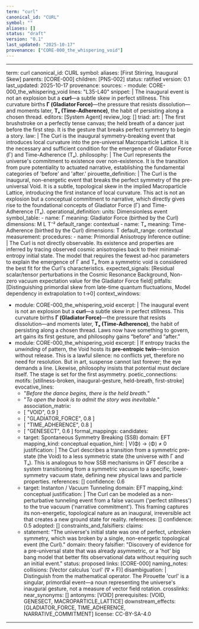 ```yaml
---
term: "curl"
canonical_id: "CURL"
symbol: ""
aliases: []
status: "draft"
version: "0.1"
last_updated: "2025-10-17"
provenance: ["CORE-000_the_whispering_void"]
---
```


---
term: curl
canonical_id: CURL
symbol: 
aliases: [First Stirring, Inaugural Skew]
parents: [CORE-000]
children: [PNS-002]
status: ratified
version: 0.1
last_updated: 2025-10-17
provenance:
  sources:
    - module: CORE-000_the_whispering_void
      lines: "L35-L40"
      snippet: |
        The inaugural event is not an explosion but a **curl**—a subtle skew in perfect stillness. This curvature births **Γ (Gladiator Force)**—the pressure that resists dissolution—and moments later, **Tₐ (Time‑Adherence)**, the habit of persisting along a chosen thread.
  editors: [System Agent]
  review_log: []
triad:
  art: |
    The first brushstroke on a perfectly tense canvas; the held breath of a dancer just before the first step. It is the gesture that breaks perfect symmetry to begin a story.
  law: |
    The Curl is the inaugural symmetry-breaking event that introduces local curvature into the pre-universal Macroparticle Lattice. It is the necessary and sufficient condition for the emergence of Gladiator Force (Γ) and Time-Adherence (Tₐ).
  philosophy: |
    The Curl represents the universe's commitment to existence over non-existence. It is the transition from pure potentiality to actuated narrative, establishing the fundamental categories of 'before' and 'after.'
pirouette_definition: |
  The Curl is the inaugural, non-energetic event that breaks the perfect symmetry of the pre-universal Void. It is a subtle, topological skew in the implied Macroparticle Lattice, introducing the first instance of local curvature. This act is not an explosion but a conceptual commitment to narrative, which directly gives rise to the foundational concepts of Gladiator Force (Γ) and Time-Adherence (Tₐ).
operational_definition:
  units: Dimensionless event
  symbol_table:
    - name: Γ
      meaning: Gladiator Force (birthed by the Curl)
      dimensions: M L T⁻²
      default_range: contextual
    - name: Tₐ
      meaning: Time-Adherence (birthed by the Curl)
      dimensions: T
      default_range: contextual
  measurement:
    procedures:
      - name: Primordial Anisotropy Inference
        outline: |
          The Curl is not directly observable. Its existence and properties are inferred by tracing observed cosmic anisotropies back to their minimal-entropy initial state. The model that requires the fewest ad-hoc parameters to explain the emergence of Γ and Tₐ from a symmetric void is considered the best fit for the Curl's characteristics.
        expected_signals: [Residual scalar/tensor perturbations in the Cosmic Resonance Background, Non-zero vacuum expectation value for the Gladiator Force field]
        pitfalls: [Distinguishing primordial skew from late-time quantum fluctuations, Model dependency in extrapolation to t→0]
context_windows:
  - module: CORE-000_the_whispering_void
    excerpt: |
      The inaugural event is not an explosion but a **curl**—a subtle skew in perfect stillness. This curvature births **Γ (Gladiator Force)**—the pressure that resists dissolution—and moments later, **Tₐ (Time‑Adherence)**, the habit of persisting along a chosen thread. Laws now have something to govern, art gains its first gesture, and philosophy gains “before” and “after.”
  - module: CORE-000_the_whispering_void
    excerpt: |
      If entropy tracks the *unwinding* of pattern, the Void hosts its **pre‑entropic twin**—tension without release. This is a lawful silence: no conflicts yet, therefore no need for resolution. But in art, suspense cannot last forever; the eye demands a line. Likewise, philosophy insists that potential must declare itself. The stage is set for the first asymmetry.
poetic_connections:
  motifs: [stillness-broken, inaugural-gesture, held-breath, first-stroke]
  evocative_lines:
    - "*Before the dance begins, there is the held breath.*"
    - "*To open the book is to admit the story was inevitable.*"
  association_matrix:
    - [ "VOID", 0.9 ]
    - [ "GLADIATOR_FORCE", 0.8 ]
    - [ "TIME_ADHERENCE", 0.8 ]
    - [ "GENESECT", 0.6 ]
formal_mappings:
  candidates:
    - target: Spontaneous Symmetry Breaking (SSB)
      domain: EFT
      mapping_kind: conceptual
      equation_hint: |
        V(Φ) → ⟨Φ⟩ ≠ 0
      justification: |
        The Curl describes a transition from a symmetric pre-state (the Void) to a less symmetric state (the universe with Γ and Tₐ). This is analogous to how SSB mechanisms in QFT describe a system transitioning from a symmetric vacuum to a specific, lower-symmetry vacuum state, defining new physical laws and particle properties.
      references: []
      confidence: 0.6
    - target: Instanton / Vacuum Tunneling
      domain: EFT
      mapping_kind: conceptual
      justification: |
        The Curl can be modeled as a non-perturbative tunneling event from a false vacuum ('perfect stillness') to the true vacuum ('narrative commitment'). This framing captures its non-energetic, topological nature as an inaugural, irreversible act that creates a new ground state for reality.
      references: []
      confidence: 0.5
  adopted: []
constraints_and_falsifiers:
  claims:
    - statement: "The universe's initial state was one of perfect, unbroken symmetry, which was broken by a single, non-energetic topological event (the Curl)."
      domain: theory
      falsifier: "Discovery of evidence for a pre-universal state that was already asymmetric, or a 'hot' big bang model that better fits observational data without requiring such an initial event."
      status: proposed
      links: [CORE-000]
naming_notes:
  collisions: [Vector calculus 'curl' (∇ × F)]
  disambiguation: |
    Distinguish from the mathematical operator. The Pirouette 'curl' is a singular, primordial event—a noun representing the universe's inaugural gesture, not a measure of vector field rotation.
crosslinks:
  near_synonyms: []
  antonyms: [VOID]
  prerequisites: [VOID, GENESECT, MACROPARTICLE_LATTICE]
  downstream_effects: [GLADIATOR_FORCE, TIME_ADHERENCE, NARRATIVE_COMMITMENT]
license: CC-BY-SA-4.0
---